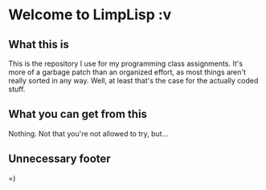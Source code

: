 Welcome to LimpLisp :v
======================

What this is
------------
This is the repository I use for my programming class assignments. It's more of a garbage patch than an organized effort, as most things aren't really sorted in any way. Well, at least that's the case for the actually coded stuff.

What you can get from this
--------------------------
Nothing. Not that you're not allowed to try, but...

Unnecessary footer
------------------
=)